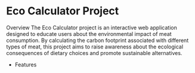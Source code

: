 # Eco Calculator Project
Overview
The Eco Calculator project is an interactive web application designed to educate users about the environmental impact of meat consumption. By calculating the carbon footprint associated with different types of meat, this project aims to raise awareness about the ecological consequences of dietary choices and promote sustainable alternatives.
* Features
